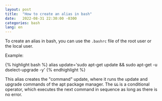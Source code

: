 ```yaml
---
layout: post
title:  "How to create an alias in bash"
date:   2022-08-31 22:30:00 -0300
categories: bash
lang: en
---
```


To create an alias in bash, you can use the `.bashrc` file of the root user or the local user.

Example:

{% highlight bash %}
alias update='sudo apt-get update && sudo apt-get -u dselect-upgrade -y'
{% endhighlight %}

This alias creates the "command" update, where it runs the update and upgrade commands of the apt package manager. The `&&` is a conditional operator, which executes the next command in sequence as long as there is no error.
